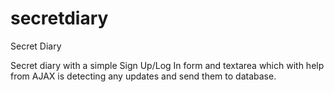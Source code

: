 # secretdiary
Secret Diary

Secret diary with a simple Sign Up/Log In form and textarea which with help from AJAX is detecting any updates and send them to database.
